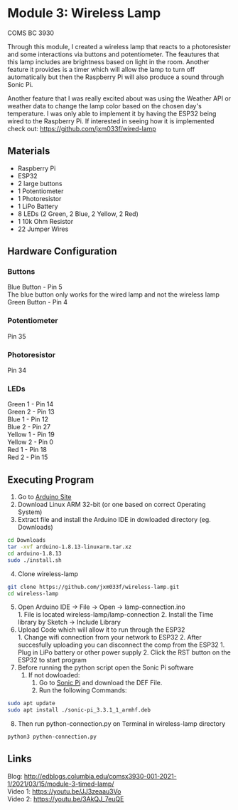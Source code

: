 # Module 3: Wireless Lamp
COMS BC 3930

Through this module, I created a wireless lamp that reacts to a photoresister and some interactions via buttons and potentiometer. The feautures that this lamp includes are brightness based on light in the room. Another feature it provides is a timer which will allow the lamp to turn off automatically but then the Raspberry Pi will also produce a sound through Sonic Pi.

Another feature that I was really excited about was using the Weather API or weather data to change the lamp color based on the chosen day's temperature. I was only able to implement it by having the ESP32 being wired to the Raspberry Pi. If interested in seeing how it is implemented check out: https://github.com/jxm033f/wired-lamp

## Materials
- Raspberry Pi
- ESP32
- 2 large buttons
- 1 Potentiometer
- 1 Photoresistor
- 1 LiPo Battery
- 8 LEDs (2 Green, 2 Blue, 2 Yellow, 2 Red)
- 1 10k Ohm Resistor
- 22 Jumper Wires

## Hardware Configuration
### Buttons
Blue Button - Pin 5 <br />
The blue button only works for the wired lamp and not the wireless lamp <br />
Green Button - Pin 4 <br />

### Potentiometer
Pin 35

### Photoresistor
Pin 34

### LEDs
Green 1 - Pin 14 <br />
Green 2 - Pin 13 <br />
Blue 1 - Pin 12 <br />
Blue 2 - Pin 27 <br />
Yellow 1 - Pin 19 <br />
Yellow 2 - Pin 0 <br />
Red 1 - Pin 18 <br />
Red 2 - Pin 15 <br />

## Executing Program
1. Go to [Arduino Site](https://www.arduino.cc/en/software)
2. Download Linux ARM 32-bit (or one based on correct Operating System)
3. Extract file and install the Arduino IDE in dowloaded directory (eg. Downloads)
```bash
cd Downloads
tar -xvf arduino-1.8.13-linuxarm.tar.xz
cd arduino-1.8.13
sudo ./install.sh
```
4. Clone wireless-lamp
```bash
git clone https://github.com/jxm033f/wireless-lamp.git
cd wireless-lamp
```
5. Open Arduino IDE -> File -> Open -> lamp-connection.ino <br />
        1. File is located wireless-lamp/lamp-connection
	2. Install the Time library by Sketch -> Include Library <br />
6. Upload Code which will allow it to run through the ESP32 <br />
        1. Change wifi connection from your network to ESP32
        2. After succesfully uploading you can disconnect the comp from the ESP32
		1. Plug in LiPo battery or other power supply
		2. Click the RST button on the ESP32 to start program
7. Before running the python script open the Sonic Pi software
	1. If not dowloaded:
		1. Go to [Sonic Pi](https://sonic-pi.net/#rp) and download the DEF File.
		2. Run the following Commands:
```bash
sudo apt update
sudo apt install ./sonic-pi_3.3.1_1_armhf.deb
```
8. Then run python-connection.py on Terminal in wireless-lamp directory
```bash
python3 python-connection.py
```

## Links
Blog: http://edblogs.columbia.edu/comsx3930-001-2021-1/2021/03/15/module-3-timed-lamp/ <br />
Video 1: https://youtu.be/JJ3zeaau3Vo <br />
Video 2: https://youtu.be/3AkQJ_7euQE <br />
